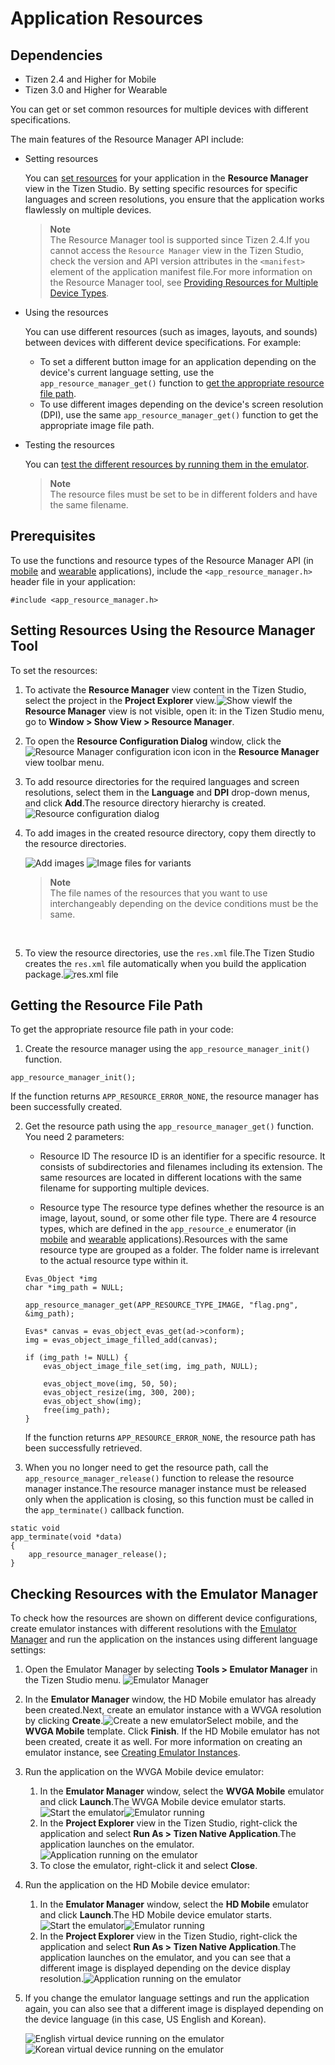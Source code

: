 # Application Resources
## Dependencies
- Tizen 2.4 and Higher for Mobile
- Tizen 3.0 and Higher for Wearable

You can get or set common resources for multiple devices with different specifications.

The main features of the Resource Manager API include:

- Setting resources

  You can [set resources](#set) for your application in the **Resource Manager** view in the Tizen Studio. By setting specific resources for specific languages and screen resolutions, you ensure that the application works flawlessly on multiple devices.

  > **Note**  
  > The Resource Manager tool is supported since Tizen 2.4.If you cannot access the `Resource Manager` view in the Tizen Studio, check the version and API version attributes in the `<manifest>` element of the application manifest file.For more information on the Resource Manager tool, see [Providing Resources for Multiple Device Types](../../../../org.tizen.studio/html/native_tools/resource_manager_n.htm).

- Using the resources

  You can use different resources (such as images, layouts, and sounds) between devices with different device specifications. For example:

  - To set a different button image for an application depending on the device's current language setting, use the `app_resource_manager_get()` function to [get the appropriate resource file path](#get_path).
  - To use different images depending on the device's screen resolution (DPI), use the same `app_resource_manager_get()` function to get the appropriate image file path.

- Testing the resources

  You can [test the different resources by running them in the emulator](#check_resource).

  > **Note**  
  > The resource files must be set to be in different folders and have the same filename.

## Prerequisites

To use the functions and resource types of the Resource Manager API (in [mobile](../../../../org.tizen.native.mobile.apireference/group__CAPI__RESOURCE__MANAGER__MODULE.html) and [wearable](../../../../org.tizen.native.wearable.apireference/group__CAPI__RESOURCE__MANAGER__MODULE.html) applications), include the `<app_resource_manager.h>` header file in your application:

```
#include <app_resource_manager.h>
```

## Setting Resources Using the Resource Manager Tool

To set the resources:

1. To activate the **Resource Manager** view content in the Tizen Studio, select the project in the **Project Explorer** view.![Show view](./media/resource_manager_show_view2.png)If the **Resource Manager** view is not visible, open it: in the Tizen Studio menu, go to **Window > Show View > Resource Manager**.

2. To open the **Resource Configuration Dialog** window, click the ![Resource Manager configuration icon](./media/resource_manager_config_icon.png) icon in the **Resource Manager** view toolbar menu.

3. To add resource directories for the required languages and screen resolutions, select them in the **Language** and **DPI** drop-down menus, and click **Add**.The resource directory hierarchy is created.![Resource configuration dialog](./media/resource_manager_config.png)

4. To add images in the created resource directory, copy them directly to the resource directories.

   ![Add images](./media/resource_manager_add_images.png) ![Image files for variants](./media/resource_manager_image_files.png)

   > **Note**  
   > The file names of the resources that you want to use interchangeably depending on the device conditions must be the same.

   ​

5. To view the resource directories, use the `res.xml` file.The Tizen Studio creates the `res.xml` file automatically when you build the application package.![res.xml file](./media/resource_manager_res_xml.png)

## Getting the Resource File Path

To get the appropriate resource file path in your code:

1. Create the resource manager using the `app_resource_manager_init()` function.
```
app_resource_manager_init();
```
If the function returns `APP_RESOURCE_ERROR_NONE`, the resource manager has been successfully created.

2. Get the resource path using the `app_resource_manager_get()` function. You need 2 parameters:
	- Resource ID
	The resource ID is an identifier for a specific resource. It consists of subdirectories and filenames including its extension. The same resources are located in different locations with the same filename for supporting multiple devices.

    - Resource type
    The resource type defines whether the resource is an image, layout, sound, or some other file type. There are 4 resource types, which are defined in the `app_resource_e` enumerator (in [mobile](../../../../org.tizen.native.mobile.apireference/group__CAPI__RESOURCE__MANAGER__MODULE.html#ga83dadea23a885e1eb257ad1f115513e9) and [wearable](../../../../org.tizen.native.wearable.apireference/group__CAPI__RESOURCE__MANAGER__MODULE.html#ga83dadea23a885e1eb257ad1f115513e9) applications).Resources with the same resource type are grouped as a folder. The folder name is irrelevant to the actual resource type within it.

    ```
    Evas_Object *img
    char *img_path = NULL;

    app_resource_manager_get(APP_RESOURCE_TYPE_IMAGE, "flag.png", &img_path);

    Evas* canvas = evas_object_evas_get(ad->conform);
    img = evas_object_image_filled_add(canvas);

    if (img_path != NULL) {
        evas_object_image_file_set(img, img_path, NULL);

        evas_object_move(img, 50, 50);
        evas_object_resize(img, 300, 200);
        evas_object_show(img);
        free(img_path);
    }
    ```

    If the function returns `APP_RESOURCE_ERROR_NONE`, the resource path has been successfully retrieved.

3. When you no longer need to get the resource path, call the `app_resource_manager_release()` function to release the resource manager instance.The resource manager instance must be released only when the application is closing, so this function must be called in the `app_terminate()` callback function.
```
static void
app_terminate(void *data)
{
    app_resource_manager_release();
}
```

## Checking Resources with the Emulator Manager

To check how the resources are shown on different device configurations, create emulator instances with different resolutions with the [Emulator Manager](../../../../org.tizen.studio/html/common_tools/emulator_manager.htm) and run the application on the instances using different language settings:

1. Open the Emulator Manager by selecting **Tools &gt; Emulator Manager** in the Tizen Studio menu. ![Emulator Manager](./media/resource_manager_conn_explorer.png)

2. In the **Emulator Manager** window, the HD Mobile emulator has already been created.Next, create an emulator instance with a WVGA resolution by clicking **Create**.![Create a new emulator](./media/resource_manager_emulator_new.png)Select mobile, and the **WVGA Mobile** template. Click **Finish**. If the HD Mobile emulator has not been created, create it as well. For more information on creating an emulator instance, see [Creating Emulator Instances](../../../../org.tizen.studio/html/common_tools/emulator_manager.htm#create).

3. Run the application on the WVGA Mobile device emulator:

   1. In the **Emulator Manager** window, select the **WVGA Mobile** emulator and click **Launch**.The WVGA Mobile device emulator starts.![Start the emulator](./media/resource_manager_emulator_run.png)![Emulator running](./media/resource_manager_emulator_running.png)
   2. In the **Project Explorer** view in the Tizen Studio, right-click the application and select **Run As > Tizen Native Application**.The application launches on the emulator.![Application running on the emulator](./media/resource_manager_emulator_run_us_en.png)
   3. To close the emulator, right-click it and select **Close**.

4. Run the application on the HD Mobile device emulator:

   1. In the **Emulator Manager** window, select the **HD Mobile** emulator and click **Launch**.The HD Mobile device emulator starts.![Start the emulator](./media/resource_manager_emulator_run_hd.png)![Emulator running](./media/resource_manager_emulator_running_hd.png)
   2. In the **Project Explorer** view in the Tizen Studio, right-click the application and select **Run As > Tizen Native Application**.The application launches on the emulator, and you can see that a different image is displayed depending on the device display resolution.![Application running on the emulator](./media/resource_manager_emulator_run_hd_us_en.png)

5. If you change the emulator language settings and run the application again, you can also see that a different image is displayed depending on the device language (in this case, US English and Korean).

   ![English virtual device running on the emulator](./media/resource_manager_emulator_run_us_en.png) ![Korean virtual device running on the emulator](./media/resource_manager_emulator_run_ko_kr.png)